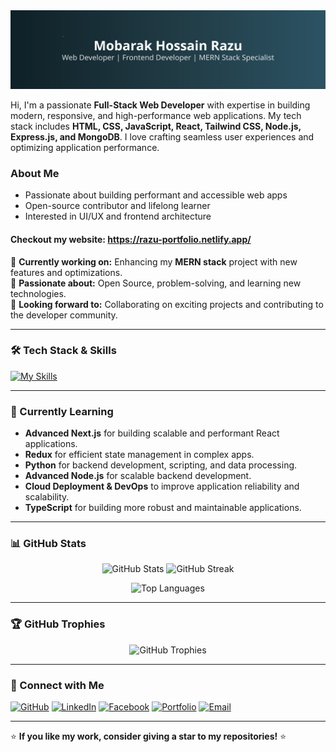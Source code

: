 <a target='_blank' href="https://www.linkedin.com/in/mdmhrz">
<img src="https://raw.githubusercontent.com/mdmhrz/portfolio-assets/refs/heads/main/banner.svg" />
</a>


Hi, I'm a passionate **Full-Stack Web Developer** with expertise in building modern, responsive, and high-performance web applications. My tech stack includes **HTML, CSS, JavaScript, React, Tailwind CSS, Node.js, Express.js, and MongoDB**. I love crafting seamless user experiences and optimizing application performance.

### About Me
- Passionate about building performant and accessible web apps
- Open-source contributor and lifelong learner
- Interested in UI/UX and frontend architecture

#### Checkout my website: https://razu-portfolio.netlify.app/

🔹 **Currently working on:** Enhancing my **MERN stack** project with new features and optimizations.  
🔹 **Passionate about:** Open Source, problem-solving, and learning new technologies.  
🔹 **Looking forward to:** Collaborating on exciting projects and contributing to the developer community.  

---
### 🛠 Tech Stack & Skills

[![My Skills](https://skillicons.dev/icons?i=html,css,js,react,nextjs,nodejs,express,mongodb,tailwind,bootstrap,vite,npm,vscode,git,github,vercel,netlify,figma,ai,ps)](https://skillicons.dev)

---



### 🌱 Currently Learning  
- **Advanced Next.js** for building scalable and performant React applications.  
- **Redux** for efficient state management in complex apps.  
- **Python** for backend development, scripting, and data processing.  
- **Advanced Node.js** for scalable backend development.  
- **Cloud Deployment & DevOps** to improve application reliability and scalability.  
- **TypeScript** for building more robust and maintainable applications. 
---

### 📊 GitHub Stats  

<p align="center">
  <img src="https://github-readme-stats.vercel.app/api?username=mdmhrz&show_icons=true&theme=dark" alt="GitHub Stats" height="180px"/>
  <img src="https://github-readme-streak-stats.herokuapp.com/?user=mdmhrz&theme=dark" alt="GitHub Streak" height="180px"/>
</p>

<p align="center">
  <img src="https://github-readme-stats.vercel.app/api/top-langs/?username=mdmhrz&layout=compact&theme=dark" alt="Top Languages" height="180px"/>
</p>

---

### 🏆 GitHub Trophies  
<p align="center">
  <img src="https://github-profile-trophy.vercel.app/?username=mdmhrz&theme=flat&row=1&column=7" alt="GitHub Trophies" />
</p>

---

### 🤝 Connect with Me  

[![GitHub](https://img.shields.io/badge/GitHub-181717?style=for-the-badge&logo=github&logoColor=white)](https://github.com/mdmhrz)
[![LinkedIn](https://img.shields.io/badge/LinkedIn-0077B5?style=for-the-badge&logo=linkedin&logoColor=white)](https://www.linkedin.com/in/mdmhrz)
[![Facebook](https://img.shields.io/badge/Facebook-1877F2?style=for-the-badge&logo=facebook&logoColor=white)](https://www.facebook.com/mdmhrz)
[![Portfolio](https://img.shields.io/badge/Portfolio-FF7139?style=for-the-badge&logo=Firefox-Browser&logoColor=white)](https://github.com/mdmhrz)
[![Email](https://img.shields.io/badge/Email-D14836?style=for-the-badge&logo=gmail&logoColor=white)](mailto:mdmobarakhossainrazu@gmail.com)

---

⭐ **If you like my work, consider giving a star to my repositories!** ⭐  
